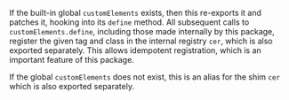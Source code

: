 If the built-in global `customElements` exists, then this re-exports it and patches it, hooking into its `define` method. All subsequent calls to `customElements.define`, including those made internally by this package, register the given tag and class in the internal registry `cer`, which is also exported separately. This allows idempotent registration, which is an important feature of this package.

If the global `customElements` does not exist, this is an alias for the shim `cer` which is also exported separately.

